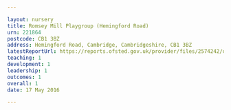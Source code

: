 ```yaml
---

layout: nursery
title: Romsey Mill Playgroup (Hemingford Road)
urn: 221864
postcode: CB1 3BZ
address: Hemingford Road, Cambridge, Cambridgeshire, CB1 3BZ
latestReportUrl: https://reports.ofsted.gov.uk/provider/files/2574242/urn/221864.pdf
teaching: 1
development: 1
leadership: 1
outcomes: 1
overall: 1
date: 17 May 2016

---
```


